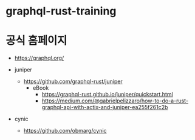 # graphql-rust-training


# 공식 홈페이지
- https://graphql.org/


- juniper
  - https://github.com/graphql-rust/juniper
    - eBook
      - https://graphql-rust.github.io/juniper/quickstart.html
      - https://medium.com/@gabrielpelizzaro/how-to-do-a-rust-graphql-api-with-actix-and-juniper-ea255f261c2b
     
- cynic
  - https://github.com/obmarg/cynic
